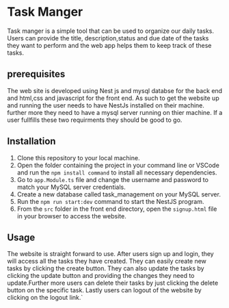 # **Task Manger**

Task manger is a simple tool that can be used to organize our daily tasks. Users can provide
the title, description,status and due date of the tasks they want to perform and the web app
helps them to keep track of these tasks.

## **prerequisites**
The web site is developed using Nest js and mysql databse for the back end and html,css and javascript for the front end. As such to get the website up and running the user needs to have NestJs installed on their machine. further more they need to have a mysql server running on thier machine. If a user fullfills these two requirments they should be good to go.

## **Installation**

1. Clone this repository to your local machine.
2. Open the folder containing the project in your command line or VSCode and run the `npm install command` to install all necessary dependencies.
3. Go to `app.Module.ts` file and change the username and password to match your MySQL server credentials.
4. Create a new database called task_management on your MySQL server.
5. Run the `npm run start:dev` command to start the NestJS program.
6. From the `src` folder in the front end directory, open the `signup.html` file in your browser to access the website.

## **Usage**
The website is straight forward to use. After users sign up and login, they will access
all the tasks they have created. They can easily create new tasks by clicking the create button. They can also update the tasks by clicking the update button and providing the changes they need to update.Further more users can delete their tasks by just clicking the delete button on the specific task. Lastly users can logout of the website by clicking on the logout link.`
